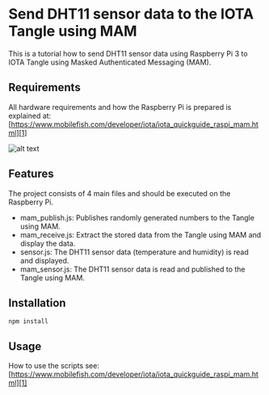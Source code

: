 # Send DHT11 sensor data to the IOTA Tangle using MAM

This is a tutorial how to send DHT11 sensor data using Raspberry Pi 3 to IOTA Tangle using Masked Authenticated Messaging (MAM).

## Requirements

All hardware requirements and how the Raspberry Pi is prepared is explained at:  
[https://www.mobilefish.com/developer/iota/iota_quickguide_raspi_mam.html][1]

[1]: https://www.mobilefish.com/developer/iota/iota_quickguide_raspi_mam.html "Mobilefish.com"

![alt text](https://www.mobilefish.com/images/developer/raspi_dht11.jpg "DHT11 sensor connected to Raspberry Pi 3")

## Features

The project consists of 4 main files and should be executed on the Raspberry Pi.
- mam_publish.js: Publishes randomly generated numbers to the Tangle using MAM.
- mam_receive.js: Extract the stored data from the Tangle using MAM and display the data.
- sensor.js: The DHT11 sensor data (temperature and humidity) is read and displayed.
- mam_sensor.js: The DHT11 sensor data is read and published to the Tangle using MAM.

## Installation

```
npm install
```

## Usage

How to use the scripts see:  
[https://www.mobilefish.com/developer/iota/iota_quickguide_raspi_mam.html][1]
